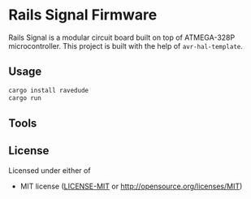 # Rails Signal Firmware

Rails Signal is a modular circuit board built on top of ATMEGA-328P microcontroller.
This project is built with the help of `avr-hal-template`.

## Usage

```bash
cargo install ravedude
cargo run
```
## Tools

[`cargo-generate`]: https://github.com/cargo-generate/cargo-generate
[`ravedude`]: https://github.com/Rahix/avr-hal/tree/next/ravedude

## License
Licensed under either of

 - MIT license
   ([LICENSE-MIT](LICENSE-MIT) or <http://opensource.org/licenses/MIT>)
